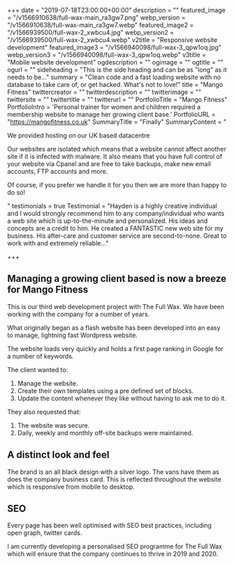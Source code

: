 +++
date = "2019-07-18T23:00:00+00:00"
description = ""
featured_image = "/v1566910638/full-wax-main_ra3gw7.png"
webp_version = "/v1566910638/full-wax-main_ra3gw7.webp"
featured_image2 = "/v1566939500/full-wax-2_xwbcu4.jpg"
webp_version2 = "/v1566939500/full-wax-2_xwbcu4.webp"
v2title = "Responsive website development"
featured_image3 = "/v1566940098/full-wax-3_qpw1oq.jpg"
webp_version3 = "/v1566940098/full-wax-3_qpw1oq.webp"
v3title = "Mobile website development"
ogdescription = ""
ogimage = ""
ogtitle = ""
ogurl = ""
sideheading = "This is the side heading and can be as \"long\" as it needs to be..."
summary = "Clean code and a fast loading website with no database to take care of, or get hacked. What's not to love!"
title = "Mango Fitness"
twittercreator = ""
twitterdescription = ""
twitterimage = ""
twittersite = ""
twittertitle = ""
twitterurl = ""
PortfolioTitle = "Mango Fitness"
PortfolioIntro = 'Personal trainer for women and children required a membership website to manage her growing client base.'
PortfolioURL = "https://mangofitness.co.uk"
SummaryTitle = "Finally"
SummaryContent = "<p>We provided hosting on our UK based datacentre</p><p>Our websites are isolated which means that a website cannot affect another site if it is infected with malware. It also means that you have full control of your website via Cpanel and are free to take backups, make new email accounts, FTP accounts and more.</p><p>Of course, if you prefer we handle it for you then we are more than happy to do so!</p>"
testimonials = true
 Testimonial = "Hayden is a highly creative individual and I would strongly recommend him to any company/individual who wants a web site which is up-to-the-minute and personalized. His ideas and concepts are a credit to him. He created a FANTASTIC new web site for my business. His after-care and customer service are second-to-none. Great to work with and extremely reliable..."


+++
## Managing a growing client based is now a breeze for Mango Fitness


This is our third web development project with The Full Wax. We have been working with the company for a number of years.

What originally began as a flash website has been developed into an easy to manage, lightning fast Wordpress website.

The website loads very quickly and holds a first page ranking in Google for a number of keywords.

The client wanted to:

1. Manage the website.
2. Create their own templates using a pre defined set of blocks.
3. Update the content whenever they like without having to ask me to do it.

They also requested that:

1. The website was secure.
2. Daily, weekly and monthly off-site backups were maintained.

## A distinct look and feel

The brand is an all black design with a silver logo. The vans have them as does the company business card. This is reflected throughout the website which is responsive from mobile to desktop.


## SEO

Every page has been well optimised with SEO best practices, including open graph, twitter cards. 

I am currently developing a personalised SEO programme for The Full Wax which will ensure that the company continues to thrive in 2019 and 2020.